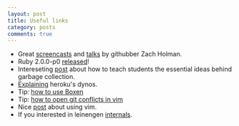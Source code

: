 ```yaml
---
layout: post
title: Useful links
category: posts
comments: true
---
```


- Great [screencasts][screencasts] and [talks][talks] by githubber Zach Holman.
- Ruby 2.0.0-p0 [released][ruby]!
- Intereseting [post][gc] about how to teach students the essential ideas behind garbage collection.
- [Explaining][dynos] heroku's dynos.
- Tip: [how to use Boxen][boxen]
- Tip: [how to open git conflicts in vim][git]
- Nice [post][vim] about using vim.
- If you interested in leinengen [internals][lein].

[screencasts]: http://zachholman.com/videos
[talks]: http://zachholman.com/talks
[ruby]: http://www.ruby-lang.org/en/news/2013/02/24/ruby-2-0-0-p0-is-released/
[gc]: http://blog.brownplt.org/2013/02/19/teaching-gc.html
[dynos]: http://rdegges.com/heroku-dynos-in-depth
[boxen]: https://coderwall.com/p/d8iw2g
[git]: https://coderwall.com/p/psa3ng
[vim]: http://statico.github.com/vim.html
[lein]: http://blog.jr0cket.co.uk/2013/02/leningen-quick-peek-underneath.html
